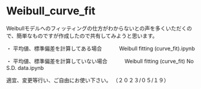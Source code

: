 # Weibull_curve_fit

Weibullモデルへのフィッティングの仕方がわからないとの声を多くいただくので、簡単なものですが作成したので共有してみようと思います。

・ 平均値、標準偏差を計算してある場合　　　
  Weibull fitting (curve_fit).ipynb
  
・ 平均値、標準偏差を計算していない場合　　　
  Weibull fitting (curve_fit) No S.D. data.ipynb

適宜、変更等行い、ご自由にお使い下さい。 （２０２３/０５/１９）
